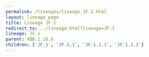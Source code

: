```yaml
---
permalink: /lineages/lineage_JF.1.html
layout: lineage_page
title: Lineage JF.1
redirect_to: ../lineage.html?lineage=JF.1
lineage: JF.1
parent: XBB.1.16.6
children: ['JF.1', 'JF.1.1', 'JF.1.1.1', 'JF.1.1.2']
---
```

